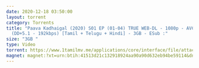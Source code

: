 ```yaml
---
date: 2020-12-18 03:50:00
layout: torrent
category: Torrents
title: "Paava Kadhaigal (2020) S01 EP (01-04) TRUE WEB-DL - 1080p - AVC -
  (DD+5.1 - 192kbps) [Tamil + Telugu + Hindi] - 3GB - ESub :"
size: "3GB "
type: Video
torrent: https://www.1tamilmv.me/applications/core/interface/file/attachment.php?id=70310
magnet: magnet:?xt=urn:btih:41513d21c132918924aa90a90d632eb94be59114&dn=www.1TamilMV.me%20-%20Paava%20Kadhaigal%20(2020)%20S01%20EP%20(01-04)%20TRUE%20WEB-DL%20-%201080p%20-%20AVC%20-%20(DD%2b5.1%20-%20192kbps)%20%5bTam%20%2b%20Tel%20%2b%20Hin%5d%20-%202.8GB%20-%20ESub&tr=udp%3a%2f%2fp4p.arenabg.com%3a1337%2fannounce&tr=http%3a%2f%2fpow7.com%3a80%2fannounce&tr=udp%3a%2f%2ftracker.tiny-vps.com%3a6969%2fannounce&tr=http%3a%2f%2ftracker2.itzmx.com%3a6961%2fannounce&tr=udp%3a%2f%2f151.80.120.114%3a2710%2fannounce&tr=udp%3a%2f%2f9.rarbg.com%3a2790%2fannounce&tr=udp%3a%2f%2f9.rarbg.to%3a2740%2fannounce&tr=udp%3a%2f%2fopen.stealth.si%3a80%2fannounce&tr=udp%3a%2f%2ftracker.leechers-paradise.org%3a6969%2fannounce&tr=udp%3a%2f%2ftracker.opentrackr.org%3a1337%2fannounce&tr=http%3a%2f%2ft.nyaatracker.com%3a80%2fannounce
---
```

